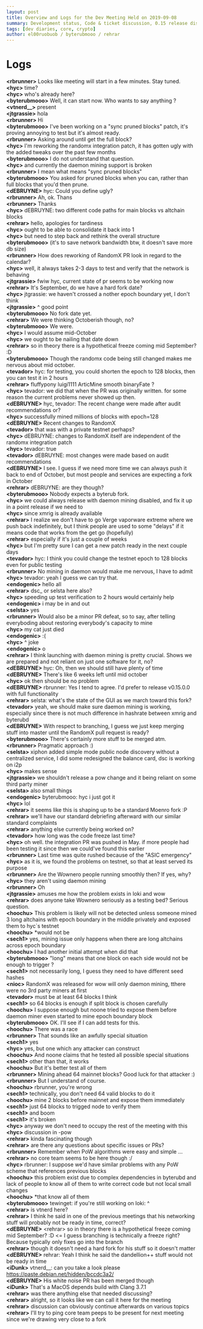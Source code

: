 ```yaml
---
layout: post
title: Overview and Logs for the Dev Meeting Held on 2019-09-08
summary: Development status, Code & ticket discussion, 0.15 release discussion, and miscellaneous
tags: [dev diaries, core, crypto]
author: el00ruobuob / byterubmooo / rehrar
---
```


# Logs  

**\<rbrunner>** Looks like meeting will start in a few minutes. Stay tuned.  
**\<hyc>** time?  
**\<hyc>** who's already here?  
**\<byterubmooo>** Well, it can start now. Who wants to say anything ?  
**\<vtnerd\_\_>** present  
**\<jtgrassie>** hola  
**\<rbrunner>** Hi  
**\<byterubmooo>** I've been working on a "sync pruned blocks" patch, it's proving annoying to test but it's almost ready.  
**\<rbrunner>** Asking around until get the full block?  
**\<hyc>** I'm reworking the randomx integration patch, it has gotten ugly with the added tweaks over the past few months  
**\<byterubmooo>** I do not understand that question.  
**\<hyc>** and currently the daemon mining support is broken  
**\<rbrunner>** I mean what means "sync pruned blocks"  
**\<byterubmooo>** You asked for pruned blocks when you can, rather than full blocks that you'd then prune.  
**\<dEBRUYNE>** hyc: Could you define ugly?  
**\<rbrunner>** Ah, ok. Thans  
**\<rbrunner>** Thanks  
**\<hyc>** dEBRUYNE: two different code paths for main blocks vs altchain blocks  
**\<rehrar>** hello, apologies for tardiness  
**\<hyc>** ought to be able to consolidate it back into 1  
**\<hyc>** but need to step back and rethink the overall structure  
**\<byterubmooo>** (it's to save network bandwidth btw, it doesn't save more db size)  
**\<rbrunner>** How does reworking of RandomX PR look in regard to the calendar?  
**\<hyc>** well, it always takes 2-3 days to test and verify that the network is behaving  
**\<jtgrassie>** fwiw hyc, current state of pr seems to be working now  
**\<rehrar>** It's September, do we have a hard fork date?  
**\<hyc>** jtgrassie: we haven't crossed a nother epoch boundary yet, I don't think  
**\<jtgrassie>** ^ good point  
**\<byterubmooo>** No fork date yet.  
**\<rehrar>** We were thinking Octoberish though, no?  
**\<byterubmooo>** We were.  
**\<hyc>** I would assume mid-October  
**\<hyc>** we ought to be nailing that date down  
**\<rehrar>** so in theory there is a hypothetical freeze coming mid September? :D  
**\<byterubmooo>** Though the randomx code being still changed makes me nervous about mid october.  
**\<tevador>** hyc: for testing, you could shorten the epoch to 128 blocks, then you can test it in 2 hours  
**\<rehrar>** fluffypony luigi1111 ArticMine smooth binaryFate ?  
**\<hyc>** tevador: we did that when the PR was originally written. for some reason the current problems never showed up then.  
**\<dEBRUYNE>** hyc, tevador: The recent change were made after audit recommendations or?  
**\<hyc>** successfully mined millions of blocks with epoch=128  
**\<dEBRUYNE>** Recent changes to RandomX  
**\<tevador>** that was with a private testnet perhaps?  
**\<hyc>** dEBRUYNE: changes to RandomX itself are independent of the randomx integration patch  
**\<hyc>** tevador: true  
**\<tevador>** dEBRUYNE: most changes were made based on audit recommendations  
**\<dEBRUYNE>** I see. I guess if we need more time we can always push it back to end of October, but most people and services are expecting a fork in October  
**\<rehrar>** dEBRUYNE: are they though?  
**\<byterubmooo>** Nobody expects a byterub fork.  
**\<hyc>** we could always release with daemon mining disabled, and fix it up in a point release if we need to  
**\<hyc>** since xmrig is already available  
**\<rehrar>** I realize we don't have to go Verge vaporware extreme where we push back indefinitely, but I think people are used to some "delays" if it means code that works from the get go (hopefully)  
**\<rehrar>** especially if it's just a couple of weeks  
**\<hyc>** but I'm pretty sure I can get a new patch ready in the next couple days  
**\<tevador>** hyc: I think you could change the testnet epoch to 128 blocks even for public testing  
**\<rbrunner>** No mining in daemon would make me nervous, I have to admit  
**\<hyc>** tevador: yeah I guess we can try that.  
**\<endogenic>** hello all  
**\<rehrar>** dsc\_ or selsta here also?  
**\<hyc>** speeding up test verification to 2 hours would certainly help  
**\<endogenic>** i may be in and out  
**\<selsta>** yes  
**\<rbrunner>** Would also be a minor PR defeat, so to say, after telling everyboding about restoring everybody's capacity to mine  
**\<hyc>** my cat just died  
**\<endogenic>** :(  
**\<hyc>** ^ joke  
**\<endogenic>** o  
**\<rehrar>** I think launching with daemon mining is pretty crucial. Shows we are prepared and not reliant on just one software for it, no?  
**\<dEBRUYNE>** hyc: Oh, then we should still have plenty of time  
**\<dEBRUYNE>** There's like 6 weeks left until mid october  
**\<hyc>** ok then should be no problem  
**\<dEBRUYNE>** rbrunner: Yes I tend to agree. I'd prefer to release v0.15.0.0 with full functionality  
**\<rehrar>** selsta: what's the state of the GUI as we march toward this fork?  
**\<tevador>** yeah, we should make sure daemon mining is working, especially since there is not much difference in hashrate between xmrig and byterubd  
**\<dEBRUYNE>** With respect to branching, I guess we just keep merging stuff into master until the RandomX pull request is ready?  
**\<byterubmooo>** There's certainly more stuff to be merged atm.  
**\<rbrunner>** Pragmatic approach :)  
**\<selsta>** xiphon added simple mode public node discovery without a centralized service, I did some redesigned the balance card, dsc is working on i2p  
**\<hyc>** makes sense  
**\<jtgrassie>** we shouldn't release a pow change and it being reliant on some third party miner  
**\<selsta>** also small things  
**\<endogenic>** byterubmooo: hyc i just got it  
**\<hyc>** lol  
**\<rehrar>** it seems like this is shaping up to be a standard Moenro fork :P  
**\<rehrar>** we'll have our standard debriefing afterward with our similar standard complaints  
**\<rehrar>** anything else currently being worked on?  
**\<tevador>** how long was the code freeze last time?  
**\<hyc>** oh well. the integration PR was pushed in May. if more people had been testing it since then we could've found this earlier  
**\<rbrunner>** Last time was quite rushed because of the "ASIC emergency"  
**\<hyc>** as it is, we found the problems on testnet, so that at least served its purpose  
**\<rbrunner>** Are the Wownero people running smoothly then? If yes, why?  
**\<hyc>** they aren't using daemon mining  
**\<rbrunner>** Oh  
**\<jtgrassie>** amuses me how the problem exists in loki and wow  
**\<rehrar>** does anyone take Wownero seriously as a testing bed? Serious question.  
**\<hoochu>** This problem is likely will not be detected unless someone mined 3 long altchains with epoch boundary in the middle privately and exposed them to hyc\`s testnet  
**\<hoochu>** \*would not be  
**\<sech1>** yes, mining issue only happens when there are long altchains across epoch boundary  
**\<hoochu>** I had another initial attempt when did that  
**\<byterubmooo>** "long" means that one block on each side would not be enough to trigger ?  
**\<sech1>** not necessarily long, I guess they need to have different seed hashes  
**\<nioc>** RandomX was released for wow will only daemon mining, tthere were no 3rd party miners at first  
**\<tevador>** must be at least 64 blocks I think  
**\<sech1>** so 64 blocks is enough if split block is chosen carefully  
**\<hoochu>** I suppose enough but noone tried to expose them before daemon miner even started to mine epoch boundary block  
**\<byterubmooo>** OK. I'll see if I can add tests for this.  
**\<hoochu>** There was a race  
**\<rbrunner>** That sounds like an awfully special situation  
**\<sech1>** yes  
**\<hyc>** yes, but one which any attacker can construct  
**\<hoochu>** And noone claims that he tested all possible special situations  
**\<sech1>** other than that, it works  
**\<hoochu>** But it's better test all of them  
**\<rbrunner>** Mining ahead 64 mainnet blocks? Good luck for that attacker :)  
**\<rbrunner>** But I understand of course.  
**\<hoochu>** rbrunner, you're wrong  
**\<sech1>** technically, you don't need 64 valid blocks to do it  
**\<hoochu>** mine 2 blocks before mainnet and expose them immediately  
**\<sech1>** just 64 blocks to trigged node to verify them  
**\<sech1>** and boom  
**\<sech1>** it's broken  
**\<hyc>** anyway we don't need to occupy the rest of the meeting with this  
**\<hyc>** discussion in -pow  
**\<rehrar>** kinda fascinating though  
**\<rehrar>** are there any questions about specific issues or PRs?  
**\<rbrunner>** Remember when PoW algorithms were easy and simple ...  
**\<rehrar>** no core team seems to be here though :/  
**\<hyc>** rbrunner: I suppose we'd have similar problems with any PoW scheme that references previous blocks  
**\<hoochu>** this problem exist due to complex dependencies in byterubd and lack of people to know all of them to write correct code but not local small changes  
**\<hoochu>** \*that know all of them  
**\<byterubmooo>** tewinget: if you're still working on loki: ^  
**\<rehrar>** is vtnerd here?  
**\<rehrar>** I think he said in one of the previous meetings that his networking stuff will probably not be ready in time, correct?  
**\<dEBRUYNE>** \<rehrar> so in theory there is a hypothetical freeze coming mid September? :D \<= I guess branching is technically a freeze right? Because typically only fixes go into the branch  
**\<rehrar>** though it doesn't need a hard fork for his stuff so it doesn't matter  
**\<dEBRUYNE>** rehrar: Yeah I think he said the dandellion++ stuff would not be ready in time  
**\<iDunk>** vtnerd\_\_: can you take a look please  https://paste.debian.net/hidden/bccdc3a2/  
**\<dEBRUYNE>** His white noise PR has been merged though  
**\<iDunk>** That's a MacOS depends build with Clang 3.7.1  
**\<rehrar>** was there anything else that needed discussing?  
**\<rehrar>** alright, so it looks like we can call it here for the meeting  
**\<rehrar>** discussion can obviously continue afterwards on various topics  
**\<rehrar>** I'll try to ping core team peeps to be present for next meeting since we're drawing very close to a fork  
